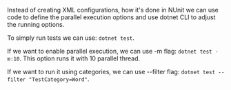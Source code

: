 ﻿Instead of creating XML configurations, how it's done in NUnit we can use code to define the parallel execution options and use dotnet CLI to adjust the running options.

To simply run tests we can use: ``dotnet test``.

If we want to enable parallel execution, we can use -m flag: ``dotnet test -m:10``. This option runs it with 10 parallel thread.

If we want to run it using categories, we can use --filter flag: ``dotnet test --filter "TestCategory=Word"``.